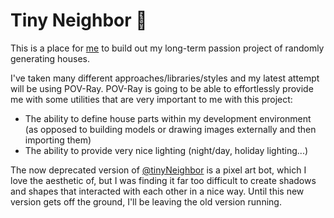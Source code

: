# Tiny Neighbor 🏡

This is a place for [me](http://www.twitter.com/amandaglosson) to build out my long-term passion project of randomly generating houses.

I've taken many different approaches/libraries/styles and my latest attempt will be using POV-Ray. POV-Ray is going to be able to effortlessly provide me with some utilities that are very important to me with this project:
- The ability to define house parts within my development environment (as opposed to building models or drawing images externally and then importing them)
- The ability to provide very nice lighting (night/day, holiday lighting...)

The now deprecated version of [@tinyNeighbor](http://www.twitter.com/tinyneighbor) is a pixel art bot, which I love the aesthetic of, but I was finding it far too difficult to create shadows and shapes that interacted with each other in a nice way. Until this new version gets off the ground, I'll be leaving the old version running.
